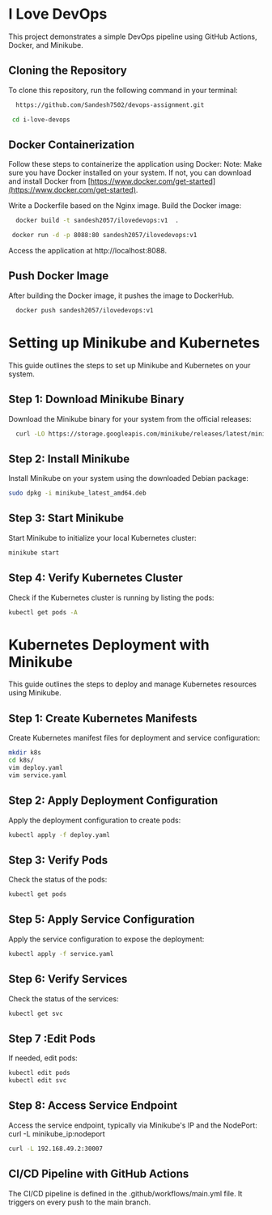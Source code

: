 # I Love DevOps

This project demonstrates a simple DevOps pipeline using GitHub Actions, Docker, and Minikube. 



## Cloning the Repository

To clone this repository, run the following command in your terminal:

```bash
  https://github.com/Sandesh7502/devops-assignment.git

```
```bash
 cd i-love-devops

```
## Docker Containerization

Follow these steps to containerize the application using Docker:
Note: Make sure you have Docker installed on your system. If not, you can download and install Docker from [https://www.docker.com/get-started](https://www.docker.com/get-started).

Write a Dockerfile based on the Nginx image.
Build the Docker image:

```bash
  docker build -t sandesh2057/ilovedevops:v1  .

```

```bash
 docker run -d -p 8088:80 sandesh2057/ilovedevops:v1


```
Access the application at http://localhost:8088.

## Push Docker Image

After building the Docker image, it pushes the image to DockerHub.

```bash
  docker push sandesh2057/ilovedevops:v1
```


# Setting up Minikube and Kubernetes

This guide outlines the steps to set up Minikube and Kubernetes on your system.

## Step 1: Download Minikube Binary

Download the Minikube binary for your system from the official releases:
```bash
  curl -LO https://storage.googleapis.com/minikube/releases/latest/minikube_latest_amd64.deb

```

## Step 2: Install Minikube

Install Minikube on your system using the downloaded Debian package:

```bash 
sudo dpkg -i minikube_latest_amd64.deb
```


## Step 3: Start Minikube

Start Minikube to initialize your local Kubernetes cluster:
```bash
minikube start
```

## Step 4: Verify Kubernetes Cluster

Check if the Kubernetes cluster is running by listing the pods:
```bash
kubectl get pods -A
```
# Kubernetes Deployment with Minikube

This guide outlines the steps to deploy and manage Kubernetes resources using Minikube.

## Step 1: Create Kubernetes Manifests

Create Kubernetes manifest files for deployment and service configuration:
```bash
mkdir k8s
cd k8s/
vim deploy.yaml
vim service.yaml
```

## Step 2: Apply Deployment Configuration

Apply the deployment configuration to create pods:
```bash
kubectl apply -f deploy.yaml
```

## Step 3: Verify Pods

Check the status of the pods:
```bash
kubectl get pods
```


## Step 5: Apply Service Configuration

Apply the service configuration to expose the deployment:
```bash
kubectl apply -f service.yaml
```

## Step 6: Verify Services

Check the status of the services:
```bash
kubectl get svc
```
## Step 7 :Edit Pods 
If needed, edit pods:
```bash
kubectl edit pods
kubectl edit svc

```

## Step 8: Access Service Endpoint

Access the service endpoint, typically via Minikube's IP and the NodePort:   curl -L minikube_ip:nodeport
```bash
curl -L 192.168.49.2:30007
```
## CI/CD Pipeline with GitHub Actions
The CI/CD pipeline is defined in the .github/workflows/main.yml file. It triggers on every push to the main branch.

